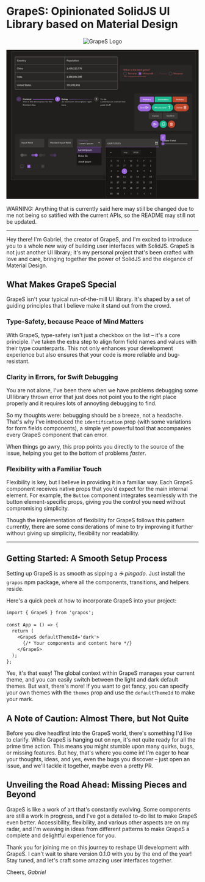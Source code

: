 # GrapeS: Opinionated SolidJS UI Library based on Material Design

<p align="center">
  <img
    src="https://raw.githubusercontent.com/gabrielmfern/GrapeS/master/grapos.png"
    alt="GrapeS Logo"
  />
</p>

<p align="center">
  <img
    src="https://raw.githubusercontent.com/gabrielmfern/GrapeS/master/Components%20showcase.png"
    alt="Components Showcase"
  />
</p>

WARNING: Anything that is currently said here may still be changed due to me not being so satified with the current APIs,
so the README may still not be updated.

---

Hey there! I'm Gabriel, the creator of GrapeS, and I'm excited to introduce you to a whole new way of building user interfaces with SolidJS. GrapeS is not just another UI library; it's my personal project that's been crafted with love and care, bringing together the power of SolidJS and the elegance of Material Design.

## What Makes GrapeS Special

GrapeS isn't your typical run-of-the-mill UI library. It's shaped by a set of guiding principles that I believe make it stand out from the crowd.

### Type-Safety, because Peace of Mind Matters

With GrapeS, type-safety isn't just a checkbox on the list – it's a core principle. I've taken the extra step to align form field names and values with their type counterparts. This not only enhances your development experience but also ensures that your code is more reliable and bug-resistant.

### Clarity in Errors, for Swift Debugging

You are not alone, I've been there when we have problems debugging some UI library thrown error that just does not point
you to the right place properly and it requires lots of annoyting debugging to find.

So my thoughts were: bebugging should be a breeze, not a headache. That's why I've introduced the `identification` prop (with some variations for form fields components), a simple yet powerful tool that accompanies every GrapeS component that can error.

When things go awry, this prop points you directly to the source of the issue, helping you get to the bottom of problems *faster*.

### Flexibility with a Familiar Touch

Flexibility is key, but I believe in providing it in a familiar way. Each GrapeS component receives native props that you'd expect for the main internal element. For example, the `Button` component integrates seamlessly with the button element-specific props, giving you the control you need without compromising simplicity.

Though the implementation of flexibility for GrapeS follows this pattern currently, there are some considerations of mine
to try improving it further without giving up simplicity, flexibility nor readability.

---

## Getting Started: A Smooth Setup Process

Setting up GrapeS is as smooth as sipping a *☕ pingado*. Just install the `grapos` npm package, where all the components, transitions, and helpers reside.

Here's a quick peek at how to incorporate GrapeS into your project:

```tsx
import { GrapeS } from 'grapos';

const App = () => {
  return (
    <GrapeS defaultThemeId='dark'>
      {/* Your components and content here */}
    </GrapeS>
  );
};
```

Yes, it's that easy! The global context within GrapeS manages your current theme, and you can easily switch between the light and dark default themes. But wait, there's more! If you want to get fancy, you can specify your own themes with the `themes` prop and use the `defaultThemeId` to make your mark.

## A Note of Caution: Almost There, but Not Quite

Before you dive headfirst into the GrapeS world, there's something I'd like to clarify. While GrapeS is hanging out on `npm`, it's not quite ready for all the prime time action. This means you might stumble upon many quirks, bugs, or missing features. But hey, that's where you come in! I'm eager to hear your thoughts, ideas, and yes, even the bugs you discover – just open an issue, and we'll tackle it together, maybe even a pretty PR.

## Unveiling the Road Ahead: Missing Pieces and Beyond

GrapeS is like a work of art that's constantly evolving. Some components are still a work in progress, and I've got a detailed to-do list to make GrapeS even better. Accessibility, flexibility, and various other aspects are on my radar, and I'm weaving in ideas from different patterns to make GrapeS a complete and delightful experience for you.

Thank you for joining me on this journey to reshape UI development with GrapeS. I can't wait to share version 0.1.0 with you by the end of the year! Stay tuned, and let's craft some amazing user interfaces together.

Cheers,
*Gabriel*
